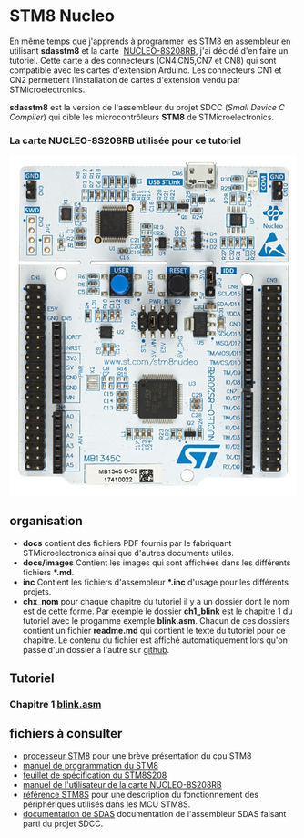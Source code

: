[//]: # (auteur: Jacques Deschênes)
[//]: # (Date: 2019/10/30)
[//]: # (Copyright Jacques Deschênes, 2019)

# STM8 Nucleo
En même temps que j'apprends à programmer les STM8 en assembleur en utilisant **sdasstm8** et la carte  [NUCLEO-8S208RB](https://www.st.com/en/evaluation-tools/nucleo-8s208rb.html), j'ai décidé d'en faire un tutoriel. Cette carte a des connecteurs (CN4,CN5,CN7 et CN8) qui sont compatible avec les cartes d'extension Arduino. Les connecteurs CN1 et CN2 permettent l'installation de cartes d'extension vendu par STMicroelectronics.

**sdasstm8** est la version de l'assembleur du projet SDCC (*Small  Device C Compiler*)  qui cible les microcontrôleurs **STM8** de STMicroelectronics.

### La carte NUCLEO-8S208RB utilisée pour ce tutoriel
![carte NUCLEO-8S208RB](docs/images/carte.png)
## organisation
* **docs** contient des fichiers PDF fournis par le fabriquant STMicroelectronics ainsi que d'autres documents utiles.
* **docs/images**   Contient les images qui sont affichées dans les différents fichiers __*.md__.
* **inc** Contient les fichiers d'assembleur __*.inc__ d'usage pour les différents projets. 
* **chx_nom** pour chaque chapitre du tutoriel il y a un dossier dont le nom est de cette forme. Par exemple le dossier **ch1_blink** est le chapitre 1 du tutoriel avec le progamme exemple **blink.asm**. Chacun de ces dossiers contient un fichier **readme.md** qui contient le texte du tutoriel pour ce chapitre. Le contenu du fichier est affiché automatiquement lors qu'on passe d'un dossier à l'autre sur [github](https://github.com/picatout/stm8_nucleo). 

## Tutoriel
### Chapitre 1 [blink.asm](ch1_blink/readme.md)


## fichiers à consulter

* [processeur STM8](stm8.md) pour une brève présentation du cpu STM8
* [manuel de programmation du STM8](docs/pm0044_stm8_programming.pdf)
* [feuillet de spécification du STM8S208](docs/stm8s208rb.pdf)
* [manuel de l'utilisateur de la carte NUCLEO-8S208RB](docs/nucleo-8s208rb_user_manual.pdf)
* [référence STM8S](docs/stm8s_reference.pdf) pour une description du fonctionnement des périphériques utilisés dans les MCU STM8S.
* [documentation de SDAS](docs/asmlnk.txt) documentation de l'assembleur SDAS faisant parti du projet SDCC.